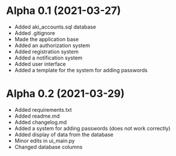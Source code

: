 # Alpha 0.1 (2021-03-27)
- Added aki_accounts.sql database
- Added .gitignore
- Made the application base
- Added an authorization system
- Added registration system
- Added a notification system
- Added user interface
- Added a template for the system for adding passwords
# Alpha 0.2 (2021-03-29)
- Added requirements.txt
- Added readme.md
- Added changelog.md
- Added a system for adding passwords (does not work correctly)
- Added display of data from the database
- Minor edits in ui_main.py
- Changed database columns